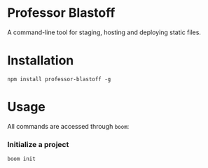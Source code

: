 Professor Blastoff
========

A command-line tool for staging, hosting and deploying static files.

# Installation

````
npm install professor-blastoff -g
````

# Usage

All commands are accessed through `boom`:

### Initialize a project

````
boom init
````

